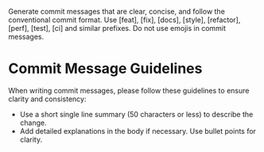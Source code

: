 Generate commit messages that are clear, concise, and follow the conventional commit format.
Use [feat], [fix], [docs], [style], [refactor], [perf], [test], [ci] and similar prefixes.
Do not use emojis in commit messages.

# Commit Message Guidelines

When writing commit messages, please follow these guidelines to ensure clarity and consistency:

- Use a short single line summary (50 characters or less) to describe the change.
- Add detailed explanations in the body if necessary. Use bullet points for clarity.